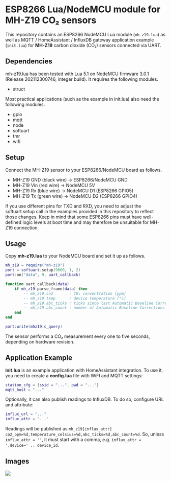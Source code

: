 # ESP8266 Lua/NodeMCU module for MH-Z19 CO₂ sensors

This repository contains an ESP8266 NodeMCU Lua module (`mh-z19.lua`) as well
as MQTT / HomeAssistant / InfluxDB gateway application example (`init.lua`) for
**MH-Z19** carbon dioxide (CO₂) sensors connected via UART.

## Dependencies

mh-z19.lua has been tested with Lua 5.1 on NodeMCU firmware 3.0.1
(Release 202112300746, integer build). It requires the following modules.

* struct

Most practical applications (such as the example in init.lua) also need the
following modules.

* gpio
* mqtt
* node
* softuart
* tmr
* wifi

## Setup

Connect the MH-Z19 sensor to your ESP8266/NodeMCU board as follows.

* MH-Z19 GND (black wire) → ESP8266/NodeMCU GND
* MH-Z19 Vin (red wire) → NodeMCU 5V
* MH-Z19 Rx (blue wire) → NodeMCU D1 (ESP8266 GPIO5)
* MH-Z19 Tx (green wire) → NodeMCU D2 (ESP8266 GPIO4)

If you use different pins for TXD and RXD, you need to adjust the
softuart.setup call in the examples provided in this repository to reflect
those changes. Keep in mind that some ESP8266 pins must have well-defined logic
levels at boot time and may therefore be unsuitable for MH-Z19 connection.

## Usage

Copy **mh-z19.lua** to your NodeMCU board and set it up as follows.

```lua
mh_z19 = require("mh-z19")
port = softuart.setup(9600, 1, 2)
port:on("data", 9, uart_callback)

function uart_callback(data)
	if mh_z19.parse_frame(data) then
		-- mh_z19.co2       : CO₂ concentration [ppm]
		-- mh_z19.temp      : device temperature [°c]
		-- mh_z19.abc_ticks : ticks since last Automatic Baseline Correction
		-- mh_z19.abc_count : number of Automatic Baseline Corrections performed since power-on
	end
end

port:write(mhz19.c_query)
```

The sensor performs a CO₂ measurement every one to five seconds, depending on hardware revision.

## Application Example

**init.lua** is an example application with HomeAssistant integration.
To use it, you need to create a **config.lua** file with WiFI and MQTT settings:

```lua
station_cfg = {ssid = "...", pwd = "..."}
mqtt_host = "..."
```

Optionally, it can also publish readings to InfluxDB.
To do so, configure URL and attribute:

```lua
influx_url = "..."
influx_attr = "..."
```

Readings will be published as `mh_z19[influx_attr] co2_ppm=%d,temperature_celsius=%d,abc_ticks=%d,abc_count=%d`.
So, unless `influx_attr = ''`, it must start with a comma, e.g. `influx_attr = ',device=' .. device_id`.

## Images

![](https://finalrewind.org/projects/esp8266-nodemcu-mh-z19/media/preview.jpg)
